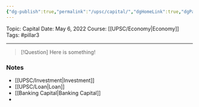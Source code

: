 ```yaml
---
{"dg-publish":true,"permalink":"/upsc/capital/","dgHomeLink":true,"dgPassFrontmatter":false}
---
```


Topic: Capital
Date: May 6, 2022
Course: [[UPSC/Economy|Economy]]
Tags: #pillar3 

---

> [!Question]
> Here is something! 


### Notes
- [[UPSC/Investment|Investment]]
- [[UPSC/Loan|Loan]]
- [[Banking Capital|Banking Capital]]
- 




